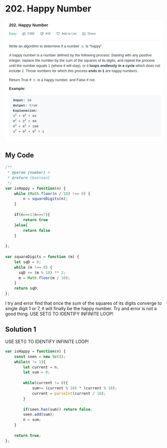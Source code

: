 # 202. Happy Number

![](.gitbook/assets/image%20%2832%29.png)

## My Code

```javascript
/**
 * @param {number} n
 * @return {boolean}
 */
var isHappy = function(n) {
    while (Math.floor(n / 10) !== 0) {
        n = squareDigits(n);
    }
    
    if(n===1|n===7){
        return true
    }else{
        return false
    }
    
};

var squareDigits = function (m) {
    let sqD = 0;
    while (m !== 0) {
      sqD += (m % 10) ** 2;
      m = Math.floor(m / 10);
    }
    return sqD;
};
```

I try and error find that once the sum of the squares of its digits converge to single digit 1 or 7, it will finally be the happy number. Try and error is not a good thing. USE SET\(\) TO IDENTIFY INFINITE LOOP!

## Solution 1

USE SET\(\) TO IDENTIFY INFINITE LOOP!

```javascript
var isHappy = function(n) {
    const seen = new Set(); 
    while(n != 1){
        let current = n;
        let sum = 0;
        
        while(current != 0){
            sum+= (current % 10) * (current % 10);
            current = parseInt(current / 10);
        }
        
        if(seen.has(sum)) return false;
        seen.add(sum);
        n = sum;
    }
    
    return true;
};
```

